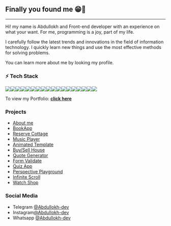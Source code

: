 ## Finally you found me  😁🤝

<hr />

Hi! my name is Abdullokh and Front-end developer with an experience on what your want. For
me, programming is a joy, part of my life.  

I carefully follow the latest trends and innovations in the field of information 
technology. I quickly learn new things and use the most effective methods for solving problems.

You can learn more about me by looking my profile.

<h3> ⚡️ Tech Stack </h3>

<div style="display: flex; align: center">
    <img src="https://img.shields.io/badge/Vue.js-35495E?style=for-the-badge&logo=vuedotjs&logoColor=4FC08D">
    <img src="https://img.shields.io/badge/Quasar-1976D2?style=for-the-badge&logo=quasar&logoColor=white">
    <img src="https://img.shields.io/badge/Vuetify-1867C0?style=for-the-badge&logo=vuetify&logoColor=white">
    <img src="https://img.shields.io/badge/JavaScript-323330?style=for-the-badge&logo=javascript&logoColor=F7DF1E">
    <img src="https://img.shields.io/badge/Bootstrap-563D7C?style=for-the-badge&logo=bootstrap&logoColor=white">
    <img src="https://img.shields.io/badge/Tailwind_CSS-38B2AC?style=for-the-badge&logo=tailwind-css&logoColor=white">
    <img src="https://img.shields.io/badge/npm-CB3837?style=for-the-badge&logo=npm&logoColor=white">
    <img src="https://img.shields.io/badge/Vercel-000000?style=for-the-badge&logo=vercel&logoColor=white">
    <img src="https://img.shields.io/badge/CSS3-1572B6?style=for-the-badge&logo=css3&logoColor=white">
    <img src="https://img.shields.io/badge/Sass-CC6699?style=for-the-badge&logo=sass&logoColor=white">
    <img src="https://img.shields.io/badge/GIT-E44C30?style=for-the-badge&logo=git&logoColor=white">
    <img src="https://img.shields.io/badge/HTML5-E34F26?style=for-the-badge&logo=html5&logoColor=white">
    <img src="https://img.shields.io/badge/-PHPStorm-181717?style=for-the-badge&logo=phpstorm&logoColor=white">
    <img src="https://img.shields.io/badge/Symfony-000000?style=for-the-badge&logo=Symfony&logoColor=white">
    <img src="https://img.shields.io/badge/Swagger-85EA2D?style=for-the-badge&logo=Swagger&logoColor=white">
    <img src="https://img.shields.io/badge/PHP-777BB4?style=for-the-badge&logo=php&logoColor=white">
    <img src="https://img.shields.io/badge/MySQL-005C84?style=for-the-badge&logo=mysql&logoColor=white">
    <img src="https://img.shields.io/badge/MariaDB-003545?style=for-the-badge&logo=mariadb&logoColor=white">
</div>

To view my Portfolio: **[click here](https://abdullokh-dev.vercel.app/)**

### Projects

<ul style="display flex; justify-content: space-between;">
    <li><a href="https://abdullokh-dev.vercel.app/">About me</a></li>
    <li><a href="https://book-app-green.vercel.app/">BookApp</a></li>
    <li><a href="https://cottage-app-ashy.vercel.app/">Reserve Cottage</a></li>
    <li><a href="https://music-player-indol-beta.vercel.app/">Music Player</a></li>
    <li><a href="https://animated-template-ten.vercel.app/">Animated Template</a></li>
    <li><a href="https://buy-house-app.vercel.app/">Buy/Sell House</a></li>
    <li><a href="https://quote-generator-six-pi.vercel.app/">Quote Generator</a></li>
    <li><a href="https://form-validate-eight.vercel.app/">Form Validate</a></li>
    <li><a href="https://quiz-app-lac-rho.vercel.app/">Quiz App</a></li>
    <li><a href="https://perspective-playground-theta.vercel.app/">Perspective Playground</a></li>
    <li><a href="https://infinite-scroll-liard-seven.vercel.app/">Infinite Scroll</a></li>
    <li><a href="https://watch-shop-steel.vercel.app/">Watch Shop</a></li>
</ul>

### Social Media
<ul>
    <li> Telegram <a href="https://t.me/Abdullokh_dev">@Abdullokh-dev</a></li>
    <li> Instagram<a href="https://www.instagram.com/1___abdulloh___1/">@Abdullokh-dev</a></li>
    <li> Whatsapp <a href="https://wa.me/+998970003525">@Abdullokh-dev</a></li>
</ul>
